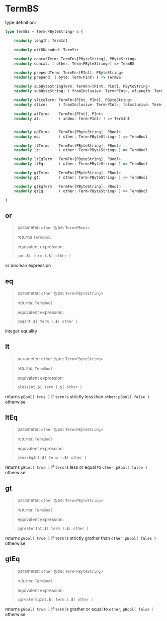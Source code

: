 # TermBS

type definition:

```ts
type TermBS = Term<PByteString> & {

    readonly length: TermInt
    
    readonly utf8Decoded: TermStr
    
    readonly concatTerm: TermFn<[PByteString], PByteString>
    readonly concat: ( other: Term<PByteString>) => TermBS

    readonly prependTerm: TermFn<[PInt], PByteString>
    readonly prepend: ( byte: Term<PInt> ) => TermBS

    readonly subByteStringTerm: TermFn<[PInt, PInt], PByteString>
    readonly subByteString: ( fromInclusive: Term<PInt>, ofLength: Term<PInt> ) => TermBS
    
    readonly sliceTerm: TermFn<[PInt, PInt], PByteString>
    readonly slice:     ( fromInclusive: Term<PInt>, toExclusive: Term<PInt> ) => TermBS
    
    readonly atTerm:    TermFn<[PInt], PInt>
    readonly at:        ( index: Term<PInt> ) => TermInt


    readonly eqTerm:    TermFn<[PByteString], PBool>
    readonly eq:        ( other: Term<PByteString> ) => TermBool

    readonly ltTerm:    TermFn<[PByteString], PBool>
    readonly lt:        ( other: Term<PByteString> ) => TermBool

    readonly ltEqTerm:  TermFn<[PByteString], PBool>
    readonly ltEq:      ( other: Term<PByteString> ) => TermBool

    readonly gtTerm:    TermFn<[PByteString], PBool>
    readonly gt:        ( other: Term<PByteString> ) => TermBool

    readonly gtEqTerm:  TermFn<[PByteString], PBool>
    readonly gtEq:      ( other: Term<PByteString> ) => TermBool

}
```
## or

> parameter: `other` type: `Term<PBool>`
> 
> returns `TermBool`
> 
> equivalent expression:
> ```ts
> por.$( term ).$( other )
> ```

or boolean expression




## eq

> parameter: `other` type: `Term<PByteString>`
> 
> returns: `TermBool`
> 
> equivalent expression:
> ```ts
> peqInt.$( term ).$( other )
> ```

integer equality

## lt

> parameter: `other` type: `Term<PByteString>`
> 
> returns: `TermBool`
> 
> equivalent expression:
> ```ts
> plessInt.$( term ).$( other )
> ```

returns `pBool( true )` if `term` is strictly less than `other`; `pBool( false )` otherwise

## ltEq

> parameter: `other` type: `Term<PByteString>`
> 
> returns: `TermBool`
> 
> equivalent expression:
> ```ts
> plessEqInt.$( term ).$( other )
> ```

returns `pBool( true )` if `term` is less or equal to `other`; `pBool( false )` otherwise

## gt

> parameter: `other` type: `Term<PByteString>`
> 
> returns: `TermBool`
> 
> equivalent expression:
> ```ts
> pgreaterInt.$( term ).$( other )
> ```

returns `pBool( true )` if `term` is strictly grather than `other`; `pBool( false )` otherwise

## gtEq

> parameter: `other` type: `Term<PByteString>`
> 
> returns: `TermBool`
> 
> equivalent expression:
> ```ts
> pgreaterEqInt.$( term ).$( other )
> ```

returns `pBool( true )` if `term` is grather or equal to `other`; `pBool( false )` otherwise